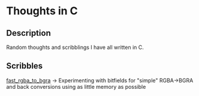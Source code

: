 # Thoughts in C

## Description

Random thoughts and scribblings I have all written in C.

## Scribbles

[fast_rgba_to_bgra](fast_rgba_to_bgra/) -> Experimenting with bitfields for "simple" RGBA->BGRA and back conversions using as little memory as possible
